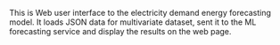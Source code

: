 This is Web user interface to the electricity demand energy forecasting model. It loads JSON data for multivariate dataset, sent it to the ML forecasting service and display the results on the web page.